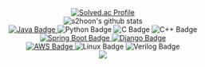 <div align="center">
  <a href="https://solved.ac/s2hoon/">
    <img src="http://mazassumnida.wtf/api/v2/generate_badge?boj=s2hoon" alt="Solved.ac Profile">
  </a>
  <br>
  <img src="https://github-readme-stats.vercel.app/api?username=s2hoon&show_icons=true" alt="s2hoon's github stats">
</div>



<div align="center">
  <a href="https://www.java.com/">
    <img src="https://img.shields.io/badge/Java-blue?logo=java" alt="Java Badge">
  </a>
<img src="https://img.shields.io/badge/Python-%233776AB?logo=python" alt="Python Badge">
  <img src="https://img.shields.io/badge/C-%2300599C?logo=c" alt="C Badge">
  <img src="https://img.shields.io/badge/C++-%2300599C?logo=c%2B%2B" alt="C++ Badge">

</div>

<div align="center">
  <a href="https://spring.io/projects/spring-boot" target="_blank">
    <img src="https://img.shields.io/badge/Spring%20Boot-green?logo=spring" alt="Spring Boot Badge">
  </a>	
  <a href="https://www.djangoproject.com/" target="_blank">
    <img src="https://img.shields.io/badge/Django-%23092E20?logo=django" alt="Django Badge">
  </a>
</div>

<div align="center">
	<a href="https://aws.amazon.com/" target="_blank">
	<img src="https://img.shields.io/badge/AWS-orange?logo=amazon-aws" alt="AWS Badge">
	</a>
	<img src="https://img.shields.io/badge/Linux-%23FCC624?logo=linux" alt="Linux Badge">
 	 <img src="https://img.shields.io/badge/Verilog-%2343853D?logo=verizon" alt="Verilog Badge">
</div>

 
 





<div align=center>
	<a href="https://velog.io/@s2hoon">
	  <img src="https://img.shields.io/badge/Blog-20C997?style=flat&logo=Velog&logoColor=white" />
	</a>
</div>


